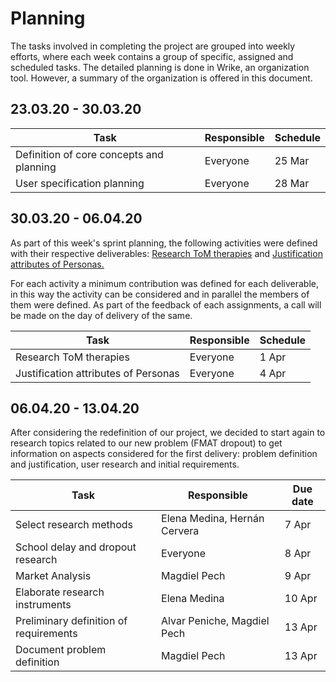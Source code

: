 # Planning

The tasks involved in completing the project are grouped into weekly efforts, where each week contains a group of specific, assigned and scheduled tasks. The detailed planning is done in Wrike, an organization tool. However, a summary of the organization is offered in this document.

## 23.03.20 - 30.03.20

|Task|Responsible|Schedule|
|---|---|---|
|Definition of core concepts and planning | Everyone | 25 Mar|
|User specification planning | Everyone | 28 Mar|


## 30.03.20 - 06.04.20

As part of this week's sprint planning, the following activities were defined with their respective deliverables: [Research ToM therapies](https://docs.google.com/document/d/1mVJZRNQfsQbMU4wOVzBhgi0L1cwSy551NlgXd_g22eU/edit#) and [Justification attributes of Personas.](https://docs.google.com/document/d/1ivdCo5azvo9xewYFPAOjHrdXcpi-JXAWQLZkkfOdmk8/edit#heading=h.z08m6qmxj1md)


For each activity a minimum contribution was defined for each deliverable, in this way the activity can be considered and in parallel the members of them were defined. As part of the feedback of each assignments, a call will be made on the day of delivery of the same.


|Task|Responsible|Schedule|
|---|---|---|
|Research ToM therapies | Everyone | 1 Apr|
|Justification attributes of Personas | Everyone | 4 Apr|


## 06.04.20 - 13.04.20

After considering the redefinition of our project, we decided to start again to research topics related to our new problem (FMAT dropout) to get information on aspects considered for the first delivery: problem definition and justification,  user research and initial requirements.


|Task|Responsible|Due date|
|---|---|---|
|Select research methods| Elena Medina, Hernán Cervera | 7 Apr |
|School delay and dropout research | Everyone | 8 Apr|
|Market Analysis| Magdiel Pech |9 Apr|
|Elaborate research instruments | Elena Medina |10 Apr |  
|Preliminary definition of requirements |Alvar Peniche, Magdiel Pech | 13 Apr|
|Document problem definition | Magdiel Pech | 13 Apr|
